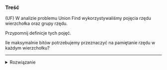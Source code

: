 ### Treść

(UF)
W analizie problemu Union Find wykorzystywaliśmy pojęcia rzędu wierzchołka oraz grupy rzędu.

Przypomnij definicje tych pojęć.

Ile maksymalnie bitów potrzebujemy przeznaczyć na pamiętanie rzędu w każdym wierzchołku?

---

<details><summary>Rozwiązanie</summary>
<p>

definicja:

Niech $\bar \sigma$ będzie ciągiem instrukcji Union powstałym po usunięciu Find z ciągu $\sigma$. Rzędem wierzchołka v względem $\sigma$ nazywamy jego wysokość w lesie powstałym po wykonaniu ciągu $\bar \sigma$

**grupa rzędu** - Dla rzędu r, jego grupa $g = log^*(r)$

---

> Ile maksymalnie bitów potrzebujemy przeznaczyć na pamiętanie rzędu w każdym wierzchołku?

Przechowujemy zero bitów, ponieważ rząd wierzchołka jest używany jedynie w analizie.
<!-- klo śmieszkował że studenci pisali odpowiedź inną niż 0 -->
### Informacje przydatne w rozwiązywaniu tego zadania

$$
log^{*}(n) = \min \{k|F(k) \geqslant n\}
$$

gdzie $F(0)=1 \text{ i } F(i) = 2^{F(i-1)}$ dla $i\gt 0$
|n|$log^{*}(n)$|
|-|-|
|0-1|0|
|2|1|
|3-4|2|
|5-16|3|
|17 - 2^16=65535| 4|
| 2^16 - 2^2^16| 5|

